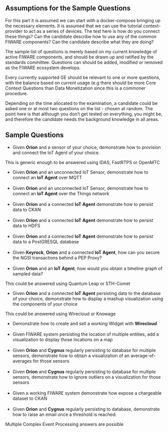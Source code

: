 ## Assumptions for the Sample Questions

For this part it is assumed we can start with a docker-compose bringing up the
necessary elements. It is assumed that we can use the tutorial context-provider
to act as a series of devices. The test here is how do you connect these things?
Can the candidate describe how to use any of the common FIWARE components? Can
the candidate describe what they are doing?

The sample list of questions is merely based on my current knowledge of active
FIWARE components, and should be drawn up and ratified by the standards
committee. Questions can should be added, modified or removed as the FIWARE
ecosystem develops.

Every currently supported GE should be relevant to one or more questions, with
the balance based on current usage (e.g there should be more Core Context
Questions than Data Monetization since this is a commoner procedure.

Depending on the time allocated to the examination, a candidate could be asked
one or at most two questions on the list - chosen at random. The point here is
that although you don’t get tested on everything, you might be, and therefore
the candidate needs the background knowledge in all areas.

## Sample Questions

-   Given **Orion** and a sensor of your choice, demonstrate how to provision
    and connect the IoT Agent of your choice.

This is generic enough to be answered using IDAS, FastRTPS or OpenMTC

-   Given **Orion** and an unconnected IoT Sensor, demonstrate how to connect an
    **IoT Agent** over MQTT <br/><br/>
-   Given **Orion** and an unconnected IoT Sensor, demonstrate how to connect an
    **IoT Agent** over the Things network <br/><br/>
-   Given **Orion** and a connected **IoT Agent** demonstrate how to persist
    data to CKAN <br/><br/>
-   Given **Orion** and a connected **IoT Agent** demonstrate how to persist
    data to HDFS <br/><br/>
-   Given **Orion** and a connected **IoT Agent** demonstrate how to persist
    data to a PostGRESQL database <br/><br/>
-   Given **Keyrock**, **Orion** and a connected **IoT Agent**, how can you
    secure the NGSI transactions behind a PEP Proxy? <br/><br/>
-   Given **Orion** and an **IoT Agent**, how would you obtain a timeline graph
    of sampled data?

This could be answered using Quantum Leap or STH-Comet

-   Given **Orion** and a connected **IoT Agent** persisting data to the
    database of your choice, demonstrate how to display a mashup visualization
    using the components of your choice

This could be answered using Wirecloud or Knowage

-   Demonstrate how to create and sell a working Widget with **Wirecloud**
    <br/><br/>
-   Given FIWARE system persisting the location of multiple entities, add a
    visualization to display those locations on a map <br/><br/>
-   Given **Orion** and **Cygnus** regularly persisting to database for multiple
    sensors, demonstrate how to obtain a visualization of an average-of-averages
    for those sensors <br/><br/>
-   Given **Orion** and **Cygnus** regularly persisting to database for multiple
    sensors, demonstrate how to ignore outliers on a visualization for those
    sensors <br/><br/>
-   Given a working FIWARE system demonstrate how expose a chargeable dataset to
    CKAN <br/><br/>
-   Given **Orion** and **Cygnus** regularly persisting to database, demonstrate
    how to raise an email once a threshold is reached.

Multiple Complex Event Processing answers are possible
